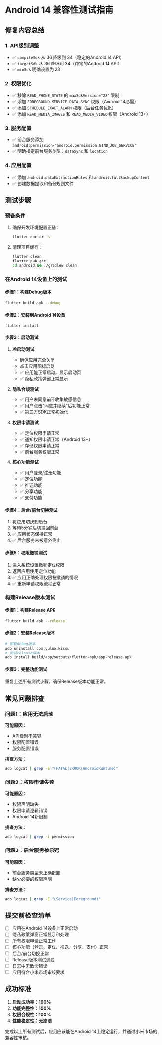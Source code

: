 # Android 14 兼容性测试指南

## 修复内容总结

### 1. API级别调整
- ✅ `compileSdk` 从 36 降级到 34（稳定的Android 14 API）
- ✅ `targetSdk` 从 36 降级到 34（稳定的Android 14 API）
- ✅ `minSdk` 明确设置为 23

### 2. 权限优化
- ✅ 移除 `READ_PHONE_STATE` 的 `maxSdkVersion="28"` 限制
- ✅ 添加 `FOREGROUND_SERVICE_DATA_SYNC` 权限（Android 14必需）
- ✅ 添加 `SCHEDULE_EXACT_ALARM` 权限（后台任务优化）
- ✅ 添加 `READ_MEDIA_IMAGES` 和 `READ_MEDIA_VIDEO` 权限（Android 13+）

### 3. 服务配置
- ✅ 前台服务添加 `android:permission="android.permission.BIND_JOB_SERVICE"`
- ✅ 明确指定前台服务类型：`dataSync` 和 `location`

### 4. 应用配置
- ✅ 添加 `android:dataExtractionRules` 和 `android:fullBackupContent`
- ✅ 创建数据提取和备份规则文件

## 测试步骤

### 预备条件
1. 确保开发环境配置正确：
   ```bash
   flutter doctor -v
   ```

2. 清理项目缓存：
   ```bash
   flutter clean
   flutter pub get
   cd android && ./gradlew clean
   ```

### 在Android 14设备上的测试

#### 步骤1：构建Debug版本
```bash
flutter build apk --debug
```

#### 步骤2：安装到Android 14设备
```bash
flutter install
```

#### 步骤3：启动测试
1. **冷启动测试**
   - 确保应用完全关闭
   - 点击应用图标启动
   - ✅ 应用能正常启动，显示启动页
   - ✅ 隐私政策弹窗正常显示

2. **隐私合规测试**
   - ✅ 用户未同意前不收集敏感信息
   - ✅ 用户点击"同意并继续"后功能正常
   - ✅ 第三方SDK正常初始化

3. **权限申请测试**
   - ✅ 定位权限申请正常
   - ✅ 通知权限申请正常（Android 13+）
   - ✅ 存储权限申请正常
   - ✅ 前台服务权限正常

4. **核心功能测试**
   - ✅ 用户登录/注册功能
   - ✅ 定位功能
   - ✅ 推送功能
   - ✅ 分享功能
   - ✅ 支付功能

#### 步骤4：后台/前台切换测试
1. 将应用切换到后台
2. 等待5分钟后切换回前台
3. ✅ 应用状态保持正常
4. ✅ 后台服务未被意外终止

#### 步骤5：权限撤销测试
1. 进入系统设置撤销定位权限
2. 返回应用使用定位功能
3. ✅ 应用正确处理权限被撤销的情况
4. ✅ 重新申请权限流程正常

### 构建Release版本测试

#### 步骤1：构建Release APK
```bash
flutter build apk --release
```

#### 步骤2：安装Release版本
```bash
# 卸载debug版本
adb uninstall com.yuluo.kissu
# 安装release版本
adb install build/app/outputs/flutter-apk/app-release.apk
```

#### 步骤3：完整功能测试
重复上述所有测试步骤，确保Release版本功能正常。

## 常见问题排查

### 问题1：应用无法启动
**可能原因：**
- API级别不兼容
- 权限配置错误
- 服务配置错误

**排查方法：**
```bash
adb logcat | grep -E "(FATAL|ERROR|AndroidRuntime)"
```

### 问题2：权限申请失败
**可能原因：**
- 权限声明缺失
- 权限申请逻辑错误
- Android 14新限制

**排查方法：**
```bash
adb logcat | grep -i permission
```

### 问题3：后台服务被杀死
**可能原因：**
- 前台服务类型未正确配置
- 缺少必要的权限声明

**排查方法：**
```bash
adb logcat | grep -E "(Service|Foreground)"
```

## 提交前检查清单

- [ ] 应用在Android 14设备上正常启动
- [ ] 隐私政策弹窗正常显示和处理
- [ ] 所有权限申请正常工作
- [ ] 核心功能（登录、定位、推送、分享、支付）正常
- [ ] 后台/前台切换正常
- [ ] Release版本测试通过
- [ ] 日志中无致命错误
- [ ] 应用符合小米市场审核要求

## 成功标准

1. **启动成功率：100%**
2. **功能完整性：100%**
3. **权限合规性：100%**
4. **性能稳定性：无崩溃**

完成以上所有测试后，应用应该能在Android 14上稳定运行，并通过小米市场的兼容性审核。
